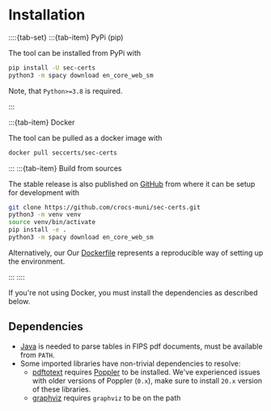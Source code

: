 # Installation

::::{tab-set}
:::{tab-item} PyPi (pip)

The tool can be installed from PyPi with

```bash
pip install -U sec-certs
python3 -m spacy download en_core_web_sm
```

Note, that `Python>=3.8` is required.

:::

:::{tab-item} Docker

The tool can be pulled as a docker image with

```bash
docker pull seccerts/sec-certs
```

:::
:::{tab-item} Build from sources

The stable release is also published on [GitHub](https://github.com/crocs-muni/sec-certs/releases) from where it can be setup for development with

```bash
git clone https://github.com/crocs-muni/sec-certs.git
python3 -m venv venv
source venv/bin/activate
pip install -e .
python3 -m spacy download en_core_web_sm
```

Alternatively, our Our [Dockerfile](https://github.com/crocs-muni/sec-certs/blob/main/Dockerfile) represents a reproducible way of setting up the environment.

:::
::::

If you're not using Docker, you must install the dependencies as described below.

## Dependencies

- [Java](https://www.java.com/en) is needed to parse tables in FIPS pdf documents, must be available from `PATH`.
- Some imported libraries have non-trivial dependencies to resolve:
    - [pdftotext](https://github.com/jalan/pdftotext) requires [Poppler](https://poppler.freedesktop.org/) to be installed. We've experienced issues with older versions of Poppler (`0.x`), make sure to install `20.x` version of these libraries.
    - [graphviz](https://pypi.org/project/graphviz/) requires `graphviz` to be on the path